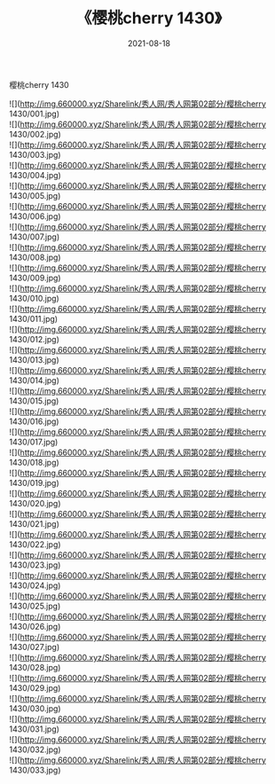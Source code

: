﻿---
layout: post
title:  《樱桃cherry 1430》
date:   2021-08-18
img: http://img.660000.xyz/Sharelink/秀人网/秀人网第02部分/樱桃cherry 1430/000.jpg
categories: [美女, 清纯, 唯美]
---

樱桃cherry 1430

  ![](http://img.660000.xyz/Sharelink/秀人网/秀人网第02部分/樱桃cherry 1430/001.jpg) <br> ![](http://img.660000.xyz/Sharelink/秀人网/秀人网第02部分/樱桃cherry 1430/002.jpg) <br> ![](http://img.660000.xyz/Sharelink/秀人网/秀人网第02部分/樱桃cherry 1430/003.jpg) <br> ![](http://img.660000.xyz/Sharelink/秀人网/秀人网第02部分/樱桃cherry 1430/004.jpg) <br> ![](http://img.660000.xyz/Sharelink/秀人网/秀人网第02部分/樱桃cherry 1430/005.jpg) <br> ![](http://img.660000.xyz/Sharelink/秀人网/秀人网第02部分/樱桃cherry 1430/006.jpg) <br> ![](http://img.660000.xyz/Sharelink/秀人网/秀人网第02部分/樱桃cherry 1430/007.jpg) <br> ![](http://img.660000.xyz/Sharelink/秀人网/秀人网第02部分/樱桃cherry 1430/008.jpg) <br> ![](http://img.660000.xyz/Sharelink/秀人网/秀人网第02部分/樱桃cherry 1430/009.jpg) <br> ![](http://img.660000.xyz/Sharelink/秀人网/秀人网第02部分/樱桃cherry 1430/010.jpg) <br> ![](http://img.660000.xyz/Sharelink/秀人网/秀人网第02部分/樱桃cherry 1430/011.jpg) <br> ![](http://img.660000.xyz/Sharelink/秀人网/秀人网第02部分/樱桃cherry 1430/012.jpg) <br> ![](http://img.660000.xyz/Sharelink/秀人网/秀人网第02部分/樱桃cherry 1430/013.jpg) <br> ![](http://img.660000.xyz/Sharelink/秀人网/秀人网第02部分/樱桃cherry 1430/014.jpg) <br> ![](http://img.660000.xyz/Sharelink/秀人网/秀人网第02部分/樱桃cherry 1430/015.jpg) <br> ![](http://img.660000.xyz/Sharelink/秀人网/秀人网第02部分/樱桃cherry 1430/016.jpg) <br> ![](http://img.660000.xyz/Sharelink/秀人网/秀人网第02部分/樱桃cherry 1430/017.jpg) <br> ![](http://img.660000.xyz/Sharelink/秀人网/秀人网第02部分/樱桃cherry 1430/018.jpg) <br> ![](http://img.660000.xyz/Sharelink/秀人网/秀人网第02部分/樱桃cherry 1430/019.jpg) <br> ![](http://img.660000.xyz/Sharelink/秀人网/秀人网第02部分/樱桃cherry 1430/020.jpg) <br> ![](http://img.660000.xyz/Sharelink/秀人网/秀人网第02部分/樱桃cherry 1430/021.jpg) <br> ![](http://img.660000.xyz/Sharelink/秀人网/秀人网第02部分/樱桃cherry 1430/022.jpg) <br> ![](http://img.660000.xyz/Sharelink/秀人网/秀人网第02部分/樱桃cherry 1430/023.jpg) <br> ![](http://img.660000.xyz/Sharelink/秀人网/秀人网第02部分/樱桃cherry 1430/024.jpg) <br> ![](http://img.660000.xyz/Sharelink/秀人网/秀人网第02部分/樱桃cherry 1430/025.jpg) <br> ![](http://img.660000.xyz/Sharelink/秀人网/秀人网第02部分/樱桃cherry 1430/026.jpg) <br> ![](http://img.660000.xyz/Sharelink/秀人网/秀人网第02部分/樱桃cherry 1430/027.jpg) <br> ![](http://img.660000.xyz/Sharelink/秀人网/秀人网第02部分/樱桃cherry 1430/028.jpg) <br> ![](http://img.660000.xyz/Sharelink/秀人网/秀人网第02部分/樱桃cherry 1430/029.jpg) <br> ![](http://img.660000.xyz/Sharelink/秀人网/秀人网第02部分/樱桃cherry 1430/030.jpg) <br> ![](http://img.660000.xyz/Sharelink/秀人网/秀人网第02部分/樱桃cherry 1430/031.jpg) <br> ![](http://img.660000.xyz/Sharelink/秀人网/秀人网第02部分/樱桃cherry 1430/032.jpg) <br> ![](http://img.660000.xyz/Sharelink/秀人网/秀人网第02部分/樱桃cherry 1430/033.jpg) <br>